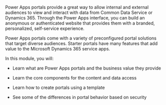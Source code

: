 Power Apps portals provide a great way to allow internal and external audiences
to view and interact with data from Common Data Service or Dynamics 365. Through
the Power Apps interface, you can build an anonymous or authenticated website
that provides them with a branded, personalized, self-service experience.

Power Apps portals come with a variety of preconfigured portal solutions that
target diverse audiences. Starter portals have many features that add value to
the Microsoft Dynamics 365 service apps.

In this module, you will:

-   Learn what are Power Apps portals and the business value they provide

-   Learn the core components for the content and data access

-   Learn how to create portals using a template

-   See some of the differences in portal behavior based on security
